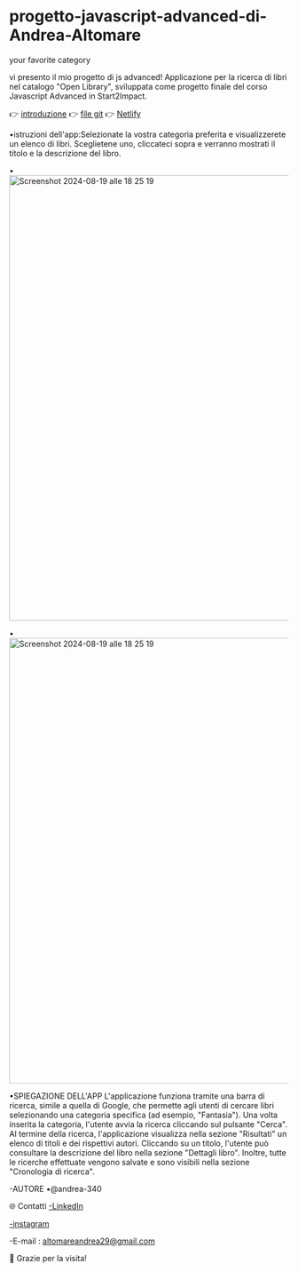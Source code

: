 # progetto-javascript-advanced-di-Andrea-Altomare
your favorite category


vi presento il mio progetto di js advanced!
Applicazione per la ricerca di libri nel catalogo "Open Library", sviluppata come progetto finale del corso Javascript Advanced in Start2Impact.

👉 [introduzione]()
👉 [file git](https://andrea-340.github.io/progetto-javascript-advanced-di-Andrea-Altomare/)
👉 [Netlify](https://677fd87f6011d97262e68329--cercalatuacategoriapreferita.netlify.app)



•istruzioni dell'app:Selezionate la vostra categoria preferita e visualizzerete un elenco di libri. Sceglietene uno, cliccateci sopra e verranno mostrati il titolo e la descrizione del libro.



•<img width="802" alt="Screenshot 2024-08-19 alle 18 25 19" src="https://github.com/user-attachments/assets/6bcacf8d-c597-42fa-b532-3641d9b64d20">


•<img width="802" alt="Screenshot 2024-08-19 alle 18 25 19" src="https://github.com/user-attachments/assets/29a03525-977d-4913-ac6f-53937103f2c4">



•SPIEGAZIONE DELL'APP
L'applicazione funziona tramite una barra di ricerca, simile a quella di Google, che permette agli utenti di cercare libri selezionando una categoria specifica (ad esempio, "Fantasia"). Una volta inserita la categoria, l'utente avvia la ricerca cliccando sul pulsante "Cerca". Al termine della ricerca, l'applicazione visualizza nella sezione "Risultati" un elenco di titoli e dei rispettivi autori. Cliccando su un titolo, l'utente può consultare la descrizione del libro nella sezione "Dettagli libro". Inoltre, tutte le ricerche effettuate vengono salvate e sono visibili nella sezione "Cronologia di ricerca".



-AUTORE
•@andrea-340

🌐 Contatti 
[-LinkedIn](https://www.linkedin.com/in/andrea-altomare-a76b13280/)

[-instagram](https://www.instagram.com/_andrea34_00?igsh=azVuejNkZ3B6bng%3D&utm_source=qr)

-E-mail : altomareandrea29@gmail.com

🙌 Grazie per la visita!


